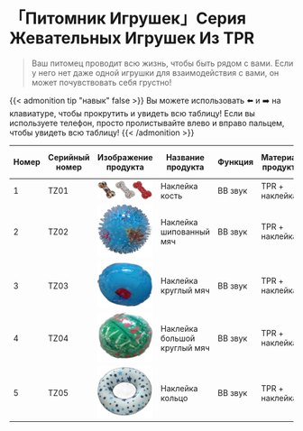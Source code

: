 # 「Питомник Игрушек」Серия Жевательных Игрушек Из TPR

>Ваш питомец проводит всю жизнь, чтобы быть рядом с вами. Если у него нет даже одной игрушки для взаимодействия с вами, он может почувствовать себя грустно!

{{< admonition tip "навык" false >}}
Вы можете использовать ⬅️ и ➡️ на клавиатуре, чтобы прокрутить и увидеть всю таблицу! Если вы используете телефон, просто пролистывайте влево и вправо пальцем, чтобы увидеть всю таблицу!
{{< /admonition >}}

| Номер | Серийный номер | Изображение продукта | Название продукта | Функция | Материал продукта | Размер продукта (см) | Вес/шт (г) | Количество в коробке | Размер коробки (см) | Нетто | Брутто | Минимальный заказ на цвет |
| ----- | --------------- | ------------------- | ----------------- | ------- | ----------------- | --------------------- | ----------- | -------------------- | -------------------- | ------ | ------ | ------------------------ |
| 1     | TZ01            |![Питомник Игрушек」Серия Жевательных Игрушек Из TPR](/images/pet/5-1.webp)                   | Наклейка кость     | BB звук | TPR + наклейка    | 16.4x7.5x4.5          | 90          | 48                   | 31x34x29.5           | 3.6    | 4.5    | 2800                     |
| 2     | TZ02            |![Питомник Игрушек」Серия Жевательных Игрушек Из TPR](/images/pet/5-2.webp)                    | Наклейка шипованный мяч | BB звук | TPR + наклейка    | D8                    | 77.58       | 96                   | 54.5x37x38.5         | 7.45   | 8.25   | 2800                     |
| 3     | TZ03            |![Питомник Игрушек」Серия Жевательных Игрушек Из TPR](/images/pet/5-3.webp)                    | Наклейка круглый мяч | BB звук | TPR + наклейка    | D6.07                 | 45          | 144                  | 37.5x37.5x25         | 6.48   | 7.11   | 2800                     |
| 4     | TZ04            |![Питомник Игрушек」Серия Жевательных Игрушек Из TPR](/images/pet/5-4.webp)                    | Наклейка большой круглый мяч | BB звук | TPR + наклейка    | D10.5                 | 148.09      | 48                   | 43x43x32.5           | 7.1    | 7.9    | 2800                     |
| 5     | TZ05            |![Питомник Игрушек」Серия Жевательных Игрушек Из TPR](/images/pet/5-5.webp)                    | Наклейка кольцо    | BB звук | TPR + наклейка    | D11.2                 | 65.8        | 144                  | 45.8x34.6x37.5       | 9.47   | 9.97   | 2800                     |

